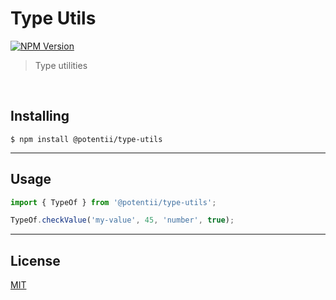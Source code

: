 # Type Utils

[![NPM Version][npm-image]][npm-url]

> Type utilities

<br>

## Installing
```
$ npm install @potentii/type-utils
```

---

## Usage

```javascript
import { TypeOf } from '@potentii/type-utils';

TypeOf.checkValue('my-value', 45, 'number', true);
```

---

## License

[MIT](LICENSE)


[npm-image]: https://img.shields.io/npm/v/@potentii/type-utils.svg
[npm-url]: https://npmjs.org/package/@potentii/type-utils
